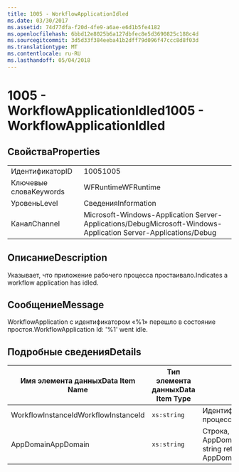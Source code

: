 ```yaml
---
title: 1005 - WorkflowApplicationIdled
ms.date: 03/30/2017
ms.assetid: 74d77dfa-f20d-4fe9-a6ae-e6d1b5fe4182
ms.openlocfilehash: 6bbd12e8025b6a127dbfec8e5d3690825c188c4d
ms.sourcegitcommit: 3d5d33f384eeba41b2dff79d096f47ccc8d8f03d
ms.translationtype: MT
ms.contentlocale: ru-RU
ms.lasthandoff: 05/04/2018
---
```

# <a name="1005---workflowapplicationidled"></a><span data-ttu-id="87a32-102">1005 - WorkflowApplicationIdled</span><span class="sxs-lookup"><span data-stu-id="87a32-102">1005 - WorkflowApplicationIdled</span></span>
## <a name="properties"></a><span data-ttu-id="87a32-103">Свойства</span><span class="sxs-lookup"><span data-stu-id="87a32-103">Properties</span></span>  
  
|||  
|-|-|  
|<span data-ttu-id="87a32-104">Идентификатор</span><span class="sxs-lookup"><span data-stu-id="87a32-104">ID</span></span>|<span data-ttu-id="87a32-105">1005</span><span class="sxs-lookup"><span data-stu-id="87a32-105">1005</span></span>|  
|<span data-ttu-id="87a32-106">Ключевые слова</span><span class="sxs-lookup"><span data-stu-id="87a32-106">Keywords</span></span>|<span data-ttu-id="87a32-107">WFRuntime</span><span class="sxs-lookup"><span data-stu-id="87a32-107">WFRuntime</span></span>|  
|<span data-ttu-id="87a32-108">Уровень</span><span class="sxs-lookup"><span data-stu-id="87a32-108">Level</span></span>|<span data-ttu-id="87a32-109">Сведения</span><span class="sxs-lookup"><span data-stu-id="87a32-109">Information</span></span>|  
|<span data-ttu-id="87a32-110">Канал</span><span class="sxs-lookup"><span data-stu-id="87a32-110">Channel</span></span>|<span data-ttu-id="87a32-111">Microsoft-Windows-Application Server-Applications/Debug</span><span class="sxs-lookup"><span data-stu-id="87a32-111">Microsoft-Windows-Application Server-Applications/Debug</span></span>|  
  
## <a name="description"></a><span data-ttu-id="87a32-112">Описание</span><span class="sxs-lookup"><span data-stu-id="87a32-112">Description</span></span>  
 <span data-ttu-id="87a32-113">Указывает, что приложение рабочего процесса простаивало.</span><span class="sxs-lookup"><span data-stu-id="87a32-113">Indicates a workflow application has idled.</span></span>  
  
## <a name="message"></a><span data-ttu-id="87a32-114">Сообщение</span><span class="sxs-lookup"><span data-stu-id="87a32-114">Message</span></span>  
 <span data-ttu-id="87a32-115">WorkflowApplication с идентификатором «%1» перешло в состояние простоя.</span><span class="sxs-lookup"><span data-stu-id="87a32-115">WorkflowApplication Id: '%1' went idle.</span></span>  
  
## <a name="details"></a><span data-ttu-id="87a32-116">Подробные сведения</span><span class="sxs-lookup"><span data-stu-id="87a32-116">Details</span></span>  
  
|<span data-ttu-id="87a32-117">Имя элемента данных</span><span class="sxs-lookup"><span data-stu-id="87a32-117">Data Item Name</span></span>|<span data-ttu-id="87a32-118">Тип элемента данных</span><span class="sxs-lookup"><span data-stu-id="87a32-118">Data Item Type</span></span>|<span data-ttu-id="87a32-119">Описание</span><span class="sxs-lookup"><span data-stu-id="87a32-119">Description</span></span>|  
|--------------------|--------------------|-----------------|  
|<span data-ttu-id="87a32-120">WorkflowInstanceId</span><span class="sxs-lookup"><span data-stu-id="87a32-120">WorkflowInstanceId</span></span>|`xs:string`|<span data-ttu-id="87a32-121">Идентификатор приложения рабочего процесса</span><span class="sxs-lookup"><span data-stu-id="87a32-121">The workflow application id</span></span>|  
|<span data-ttu-id="87a32-122">AppDomain</span><span class="sxs-lookup"><span data-stu-id="87a32-122">AppDomain</span></span>|`xs:string`|<span data-ttu-id="87a32-123">Строка, возвращаемая AppDomain.CurrentDomain.FriendlyName.</span><span class="sxs-lookup"><span data-stu-id="87a32-123">The string returned by AppDomain.CurrentDomain.FriendlyName.</span></span>|
